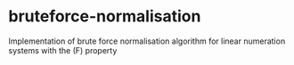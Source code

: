 # bruteforce-normalisation
Implementation of brute force normalisation algorithm for linear numeration systems with the (F) property
